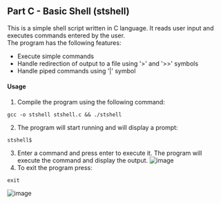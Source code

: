 ## Part C - Basic Shell (stshell)
This is a simple shell script written in C language. It reads user input and executes commands entered by the user.  
The program has the following features:

* Execute simple commands
* Handle redirection of output to a file using '>' and '>>' symbols
* Handle piped commands using '|' symbol

#### Usage
1. Compile the program using the following command:
```
gcc -o stshell stshell.c && ./stshell
```
2. The program will start running and will display a prompt:
```
stshell$

```
3. Enter a command and press enter to execute it. The program will execute the command and display the output.
![image](https://user-images.githubusercontent.com/118682449/235350716-38770d7f-8ce8-46b8-941b-c3f6942cd626.png)
4. To exit the program press:
```
exit
```
![image](https://user-images.githubusercontent.com/118682449/235351119-16934f80-2459-4a43-8f37-6035ec7d3f5d.png)
